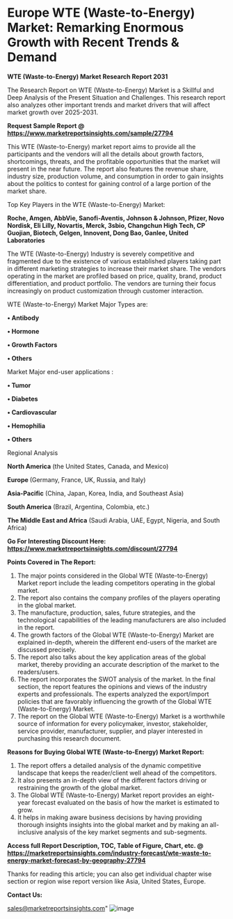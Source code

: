 # Europe WTE (Waste-to-Energy) Market: Remarking Enormous Growth with Recent Trends & Demand

<strong>WTE (Waste-to-Energy) Market Research Report 2031</strong>

The Research Report on WTE (Waste-to-Energy) Market is a Skillful and Deep Analysis of the Present Situation and Challenges. This research report also analyzes other important trends and market drivers that will affect market growth over 2025-2031.

<strong>Request Sample Report @ <a href=https://www.marketreportsinsights.com/sample/27794>https://www.marketreportsinsights.com/sample/27794</a></strong>

This WTE (Waste-to-Energy) market report aims to provide all the participants and the vendors will all the details about growth factors, shortcomings, threats, and the profitable opportunities that the market will present in the near future. The report also features the revenue share, industry size, production volume, and consumption in order to gain insights about the politics to contest for gaining control of a large portion of the market share.

Top Key Players in the WTE (Waste-to-Energy) Market:

<strong>Roche, Amgen, AbbVie, Sanofi-Aventis, Johnson & Johnson, Pfizer, Novo Nordisk, Eli Lilly, Novartis, Merck, 3sbio, Changchun High Tech, CP Guojian, Biotech, Gelgen, Innovent, Dong Bao, Ganlee, United Laboratories</strong>

The WTE (Waste-to-Energy) Industry is severely competitive and fragmented due to the existence of various established players taking part in different marketing strategies to increase their market share. The vendors operating in the market are profiled based on price, quality, brand, product differentiation, and product portfolio. The vendors are turning their focus increasingly on product customization through customer interaction.

WTE (Waste-to-Energy) Market Major Types are:

<strong>• Antibody

• Hormone

• Growth Factors

• Others</strong>

Market Major end-user applications :

<strong>• Tumor

• Diabetes

• Cardiovascular

• Hemophilia

• Others</strong>

Regional Analysis

</u><strong><b>North America</b></strong> (the United States, Canada, and Mexico)

<strong><b>Europe </b></strong>(Germany, France, UK, Russia, and Italy)

<strong><b>Asia-Pacific</b></strong> (China, Japan, Korea, India, and Southeast Asia)

<strong><b>South America</b></strong> (Brazil, Argentina, Colombia, etc.)

<strong><b>The Middle East and Africa</b></strong> (Saudi Arabia, UAE, Egypt, Nigeria, and South Africa)

<strong>Go For Interesting Discount Here: <a href=https://www.marketreportsinsights.com/discount/27794>https://www.marketreportsinsights.com/discount/27794</a></strong>

<strong>Points Covered in The Report:</strong>
<ol>
  <li>The major points considered in the Global WTE (Waste-to-Energy) Market report include the leading competitors operating in the global market.</li>
  <li>The report also contains the company profiles of the players operating in the global market.</li>
  <li>The manufacture, production, sales, future strategies, and the technological capabilities of the leading manufacturers are also included in the report.</li>
  <li>The growth factors of the Global WTE (Waste-to-Energy) Market are explained in-depth, wherein the different end-users of the market are discussed precisely.</li>
  <li>The report also talks about the key application areas of the global market, thereby providing an accurate description of the market to the readers/users.</li>
  <li>The report incorporates the SWOT analysis of the market. In the final section, the report features the opinions and views of the industry experts and professionals. The experts analyzed the export/import policies that are favorably influencing the growth of the Global WTE (Waste-to-Energy) Market.</li>
  <li>The report on the Global WTE (Waste-to-Energy) Market is a worthwhile source of information for every policymaker, investor, stakeholder, service provider, manufacturer, supplier, and player interested in purchasing this research document.</li>
</ol>
<strong>Reasons for Buying Global WTE (Waste-to-Energy) Market Report:</strong>

<ol>
  <li>The report offers a detailed analysis of the dynamic competitive landscape that keeps the reader/client well ahead of the competitors.</li>
  <li>It also presents an in-depth view of the different factors driving or restraining the growth of the global market.</li>
  <li>The Global WTE (Waste-to-Energy) Market report provides an eight-year forecast evaluated on the basis of how the market is estimated to grow.</li>
  <li>It helps in making aware business decisions by having providing thorough insights insights into the global market and by making an all-inclusive analysis of the key market segments and sub-segments.</li>
</ol>
<strong>Access full Report Description, TOC, Table of Figure, Chart, etc. @ <a href=https://marketreportsinsights.com/industry-forecast/wte-waste-to-energy-market-forecast-by-geography-27794>https://marketreportsinsights.com/industry-forecast/wte-waste-to-energy-market-forecast-by-geography-27794</a></strong>


Thanks for reading this article; you can also get individual chapter wise section or region wise report version like Asia, United States, Europe.

<strong>Contact Us:</strong>

sales@marketreportsinsights.com"
![image](https://github.com/user-attachments/assets/fa2a038e-f1bc-4460-bdff-428c066e4ac3)
